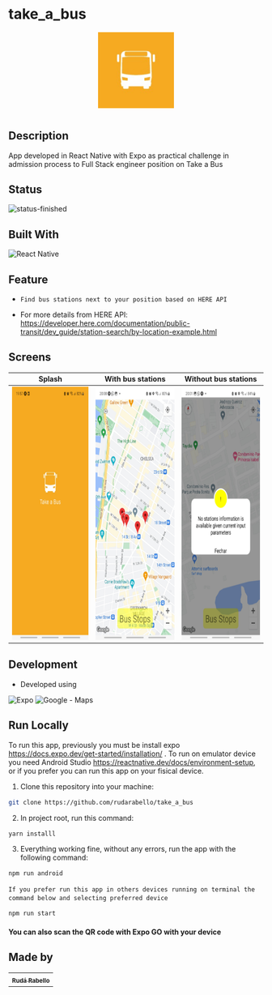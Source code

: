 # take_a_bus

<p align="center">
 <img src="/assets/icon.png" height="150px" />
<p/>

#

## Description

App developed in React Native with Expo as practical challenge in admission process to Full Stack engineer position on Take a Bus

## Status

![status-finished](https://img.shields.io/badge/status-finished-green?style=for-the-badge)


## Built With

![React Native](https://img.shields.io/badge/react_native-%2320232a.svg?style=for-the-badge&logo=react&logoColor=%2361DAFB)

## Feature

- `Find bus stations next to your position based on HERE API` 

- For more details from HERE API: https://developer.here.com/documentation/public-transit/dev_guide/station-search/by-location-example.html

## Screens
 
Splash        | With bus stations    | Without bus stations        
:------------------:|:--------------:|:-------------------------:
<img src="/assets/splash_screen.jpg" alt="show_case"  height="500"> | <img src="/assets/markers2.jpg" alt="show_case"  height="500"> | <img src="/assets/no_stations.jpg" alt="show_case"  height="500"> 


## Development
- Developed using

![Expo](https://img.shields.io/badge/expo-1C1E24?style=for-the-badge&logo=expo&logoColor=#D04A37)
![Google - Maps](https://img.shields.io/badge/Google-Maps-blue?style=for-the-badge)


## Run Locally

To run this app, previously you must be install expo https://docs.expo.dev/get-started/installation/ . To run on emulator device you need Android Studio https://reactnative.dev/docs/environment-setup, or if you prefer you can run this app on your fisical device.

1. Clone this repository into your machine:

```bash
git clone https://github.com/rudarabello/take_a_bus
```

2. In project root, run this command:

```bash
yarn installl
```
3. Everything working fine, without any errors, run the app with the following command:

```bash
npm run android 
```

`If you prefer run this app in others devices running on terminal the command below and selecting preferred device`

```bash
npm run start
```

#### You can also scan the QR code with Expo GO with your device

## Made by


<table>
  <tr>
    <td align="center"><a href="https://github.com/rudarabello"><sub><b>Rudá Rabello</b></sub></a><br/></td>
    </tr>
</table>
